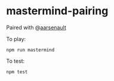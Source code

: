 # mastermind-pairing

Paired with @[aarsenault](https://github.com/aarsenault)

To play:

```plaintext
npm run mastermind
```

To test:

```plaintext
npm test
```
